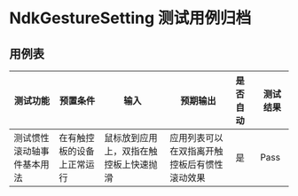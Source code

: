 # NdkGestureSetting 测试用例归档

## 用例表

| 测试功能            | 预置条件       | 输入                                    | 预期输出     | 是否自动 | 测试结果 |
| ------------------- | -------------- |---------------------------------------|----------| :------- | -------- |
| 测试惯性滚动轴事件基本用法    | 在有触控板的设备上正常运行   | 鼠标放到应用上，双指在触控板上快速抛滑                   | 应用列表可以在双指离开触控板后有惯性滚动效果 | 是       | Pass     |